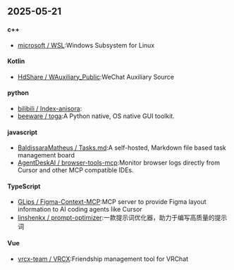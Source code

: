 ## 2025-05-21
#### c++
* [microsoft / WSL](https://github.com/microsoft/WSL):Windows Subsystem for Linux
#### Kotlin
* [HdShare / WAuxiliary_Public](https://github.com/HdShare/WAuxiliary_Public):WeChat Auxiliary Source
#### python
* [bilibili / Index-anisora](https://github.com/bilibili/Index-anisora):
* [beeware / toga](https://github.com/beeware/toga):A Python native, OS native GUI toolkit.
#### javascript
* [BaldissaraMatheus / Tasks.md](https://github.com/BaldissaraMatheus/Tasks.md):A self-hosted, Markdown file based task management board
* [AgentDeskAI / browser-tools-mcp](https://github.com/AgentDeskAI/browser-tools-mcp):Monitor browser logs directly from Cursor and other MCP compatible IDEs.
#### TypeScript
* [GLips / Figma-Context-MCP](https://github.com/GLips/Figma-Context-MCP):MCP server to provide Figma layout information to AI coding agents like Cursor
* [linshenkx / prompt-optimizer](https://github.com/linshenkx/prompt-optimizer):一款提示词优化器，助力于编写高质量的提示词
#### Vue
* [vrcx-team / VRCX](https://github.com/vrcx-team/VRCX):Friendship management tool for VRChat
